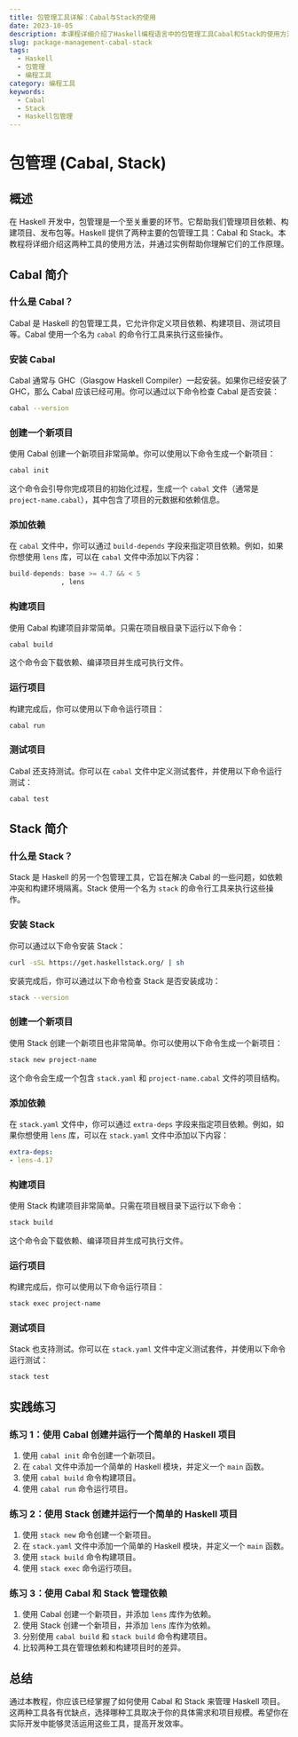 ```yaml
---
title: 包管理工具详解：Cabal与Stack的使用
date: 2023-10-05
description: 本课程详细介绍了Haskell编程语言中的包管理工具Cabal和Stack的使用方法，帮助开发者高效管理项目依赖和构建流程。
slug: package-management-cabal-stack
tags:
  - Haskell
  - 包管理
  - 编程工具
category: 编程工具
keywords:
  - Cabal
  - Stack
  - Haskell包管理
---
```


# 包管理 (Cabal, Stack)

## 概述

在 Haskell 开发中，包管理是一个至关重要的环节。它帮助我们管理项目依赖、构建项目、发布包等。Haskell 提供了两种主要的包管理工具：Cabal 和 Stack。本教程将详细介绍这两种工具的使用方法，并通过实例帮助你理解它们的工作原理。

## Cabal 简介

### 什么是 Cabal？

Cabal 是 Haskell 的包管理工具，它允许你定义项目依赖、构建项目、测试项目等。Cabal 使用一个名为 `cabal` 的命令行工具来执行这些操作。

### 安装 Cabal

Cabal 通常与 GHC（Glasgow Haskell Compiler）一起安装。如果你已经安装了 GHC，那么 Cabal 应该已经可用。你可以通过以下命令检查 Cabal 是否安装：

```bash
cabal --version
```

### 创建一个新项目

使用 Cabal 创建一个新项目非常简单。你可以使用以下命令生成一个新项目：

```bash
cabal init
```

这个命令会引导你完成项目的初始化过程，生成一个 `cabal` 文件（通常是 `project-name.cabal`），其中包含了项目的元数据和依赖信息。

### 添加依赖

在 `cabal` 文件中，你可以通过 `build-depends` 字段来指定项目依赖。例如，如果你想使用 `lens` 库，可以在 `cabal` 文件中添加以下内容：

```haskell
build-depends: base >= 4.7 && < 5
             , lens
```

### 构建项目

使用 Cabal 构建项目非常简单。只需在项目根目录下运行以下命令：

```bash
cabal build
```

这个命令会下载依赖、编译项目并生成可执行文件。

### 运行项目

构建完成后，你可以使用以下命令运行项目：

```bash
cabal run
```

### 测试项目

Cabal 还支持测试。你可以在 `cabal` 文件中定义测试套件，并使用以下命令运行测试：

```bash
cabal test
```

## Stack 简介

### 什么是 Stack？

Stack 是 Haskell 的另一个包管理工具，它旨在解决 Cabal 的一些问题，如依赖冲突和构建环境隔离。Stack 使用一个名为 `stack` 的命令行工具来执行这些操作。

### 安装 Stack

你可以通过以下命令安装 Stack：

```bash
curl -sSL https://get.haskellstack.org/ | sh
```

安装完成后，你可以通过以下命令检查 Stack 是否安装成功：

```bash
stack --version
```

### 创建一个新项目

使用 Stack 创建一个新项目也非常简单。你可以使用以下命令生成一个新项目：

```bash
stack new project-name
```

这个命令会生成一个包含 `stack.yaml` 和 `project-name.cabal` 文件的项目结构。

### 添加依赖

在 `stack.yaml` 文件中，你可以通过 `extra-deps` 字段来指定项目依赖。例如，如果你想使用 `lens` 库，可以在 `stack.yaml` 文件中添加以下内容：

```yaml
extra-deps:
- lens-4.17
```

### 构建项目

使用 Stack 构建项目非常简单。只需在项目根目录下运行以下命令：

```bash
stack build
```

这个命令会下载依赖、编译项目并生成可执行文件。

### 运行项目

构建完成后，你可以使用以下命令运行项目：

```bash
stack exec project-name
```

### 测试项目

Stack 也支持测试。你可以在 `stack.yaml` 文件中定义测试套件，并使用以下命令运行测试：

```bash
stack test
```

## 实践练习

### 练习 1：使用 Cabal 创建并运行一个简单的 Haskell 项目

1. 使用 `cabal init` 命令创建一个新项目。
2. 在 `cabal` 文件中添加一个简单的 Haskell 模块，并定义一个 `main` 函数。
3. 使用 `cabal build` 命令构建项目。
4. 使用 `cabal run` 命令运行项目。

### 练习 2：使用 Stack 创建并运行一个简单的 Haskell 项目

1. 使用 `stack new` 命令创建一个新项目。
2. 在 `stack.yaml` 文件中添加一个简单的 Haskell 模块，并定义一个 `main` 函数。
3. 使用 `stack build` 命令构建项目。
4. 使用 `stack exec` 命令运行项目。

### 练习 3：使用 Cabal 和 Stack 管理依赖

1. 使用 Cabal 创建一个新项目，并添加 `lens` 库作为依赖。
2. 使用 Stack 创建一个新项目，并添加 `lens` 库作为依赖。
3. 分别使用 `cabal build` 和 `stack build` 命令构建项目。
4. 比较两种工具在管理依赖和构建项目时的差异。

## 总结

通过本教程，你应该已经掌握了如何使用 Cabal 和 Stack 来管理 Haskell 项目。这两种工具各有优缺点，选择哪种工具取决于你的具体需求和项目规模。希望你在实际开发中能够灵活运用这些工具，提高开发效率。